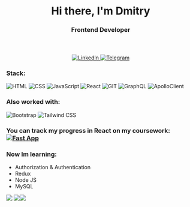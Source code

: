 <header align="center">
    <h1>Hi there, I'm Dmitry </h1>
    <h3>Frontend Developer</h3>
</header>
<div align="center">
    <a href='https://www.linkedin.com/in/ddknschv/'>
        <img src='https://img.shields.io/badge/-LinkedIn-blue?logo=linkedin' alt='LinkedIn'>
    </a>
    <a href='https://t.me/ddknschv'>
        <img src='https://img.shields.io/badge/-Telegram-lightgrey?logo=telegram' alt='Telegram'>
    </a>
</div>
<div>
    <h3>Stack:</h3> 
    <img src='https://img.shields.io/badge/-HTML-lightgrey?logo=html5' alt='HTML'>
    <img src='https://img.shields.io/badge/-CSS3-lightgrey?logo=css3' alt='CSS'>
    <img src='https://img.shields.io/badge/-JavaScript-lightgrey?logo=javascript' alt='JavaScript'>
    <img src='https://img.shields.io/badge/-React-lightgrey?logo=react' alt='React'>
    <img src='https://img.shields.io/badge/-GIT-lightgrey?logo=git' alt='GIT'>
    <img src='https://img.shields.io/badge/-GraphQL-lightgrey?logo=graphql' alt='GraphQL'>
    <img src='https://img.shields.io/badge/-ApolloClient-lightgrey?logo=apollographql' alt='ApolloClient'>
</div>
<div>
    <h3>Also worked with:</h3>
    <img src='https://img.shields.io/badge/-Bootstrap-lightgrey?logo=bootstrap' alt='Bootstrap'>
    <img src='https://img.shields.io/badge/-TailwindCSS-lightgrey?logo=tailwindcss' alt='Tailwind CSS'>
</div>
<div>
    <h3>You can track my progress in React on my coursework:
        <a href='https://github.com/DmitriyKanischev/Fast-app-beta'>
            <img src='https://img.shields.io/badge/-FastApp-lightgrey?logo=react' alt='Fast App'>
        </a>
    </h3>
    <h3>Now Im learning:</h3>
    <ul>
        <li>Authorization & Authentication</li>
        <li>Redux</li>
        <li>Node JS</li>
        <li>MySQL</li>
    <ul>
</div>

![](http://github-profile-summary-cards.vercel.app/api/cards/profile-details?username=DmitriyKanischev&theme=dark)
![](http://github-profile-summary-cards.vercel.app/api/cards/stats?username=DmitriyKanischev&theme=dark)![](http://github-profile-summary-cards.vercel.app/api/cards/repos-per-language?username=DmitriyKanischev&theme=dark)
